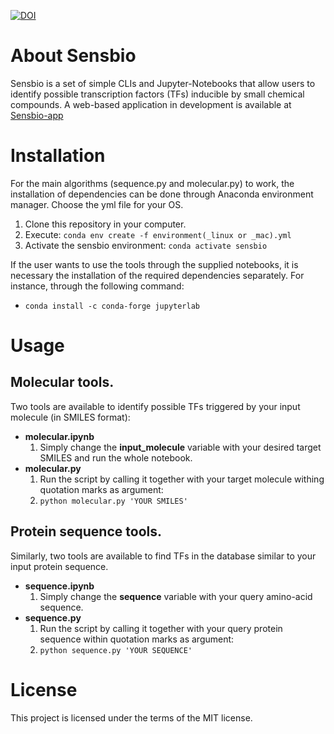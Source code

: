 [![DOI](https://zenodo.org/badge/DOI/10.5281/zenodo.7303702.svg)](https://doi.org/10.5281/zenodo.7303702)

# About Sensbio

Sensbio is a set of simple CLIs and Jupyter-Notebooks that allow users to identify possible transcription factors (TFs) inducible by small chemical compounds. A web-based application in development is available at [Sensbio-app](https://github.com/jonathan-tellechea/sensbio_app)

# Installation

For the main algorithms (sequence.py and molecular.py) to work, the installation of dependencies can be done through Anaconda environment manager. Choose the yml file for your OS.
1. Clone this repository in your computer.
2. Execute: `conda env create -f environment(_linux or _mac).yml`
3. Activate the sensbio environment: `conda activate sensbio`

If the user wants to use the tools through the supplied notebooks, it is necessary the installation of the required dependencies separately. For instance, through the following command:
- `conda install -c conda-forge jupyterlab`

# Usage
## Molecular tools.

Two tools are available to identify possible TFs triggered by your input molecule (in SMILES format):

- **molecular.ipynb** 
    1. Simply change the **input_molecule** variable with your desired target SMILES and run the whole notebook.
- **molecular.py**
    1. Run the script by calling it together with your target molecule withing quotation marks as argument:
    2. `python molecular.py 'YOUR SMILES'`

## Protein sequence tools.

Similarly, two tools are available to find TFs in the database similar to your input protein sequence.

- **sequence.ipynb** 
    1. Simply change the **sequence** variable with your query amino-acid sequence.
- **sequence.py**
    1. Run the script by calling it together with your query protein sequence within quotation marks as argument:
    2. `python sequence.py 'YOUR SEQUENCE'`

# License

This project is licensed under the terms of the MIT license.
